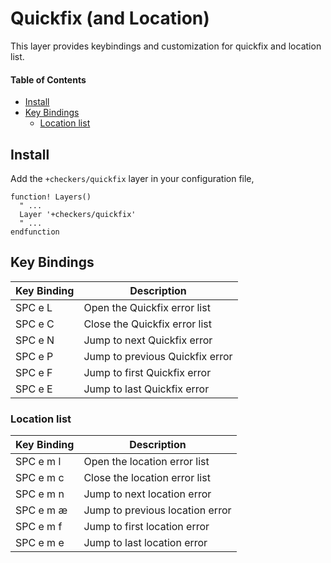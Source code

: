 # Quickfix (and Location)
This layer provides keybindings and customization for quickfix and location list.

#### Table of Contents
- [Install](#install)
- [Key Bindings](#key-bindings)
  - [Location list](#location-lise)

## Install
Add the `+checkers/quickfix` layer in your configuration file,

```viml
function! Layers()
  " ...
  Layer '+checkers/quickfix'
  " ...
endfunction
```

## Key Bindings
Key Binding | Description
----------- | -------------------------------
SPC e L     | Open the Quickfix error list
SPC e C     | Close the Quickfix error list
SPC e N     | Jump to next Quickfix error
SPC e P     | Jump to previous Quickfix error
SPC e F     | Jump to first Quickfix error
SPC e E     | Jump to last Quickfix error

### Location list
Key Binding | Description
----------- | -------------------------------
SPC e m l   | Open the location error list
SPC e m c   | Close the location error list
SPC e m n   | Jump to next location error
SPC e m æ   | Jump to previous location error
SPC e m f   | Jump to first location error
SPC e m e   | Jump to last location error
